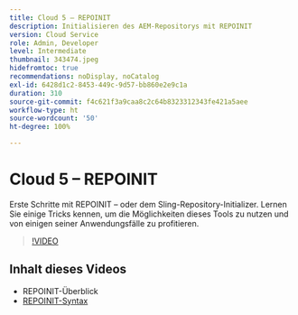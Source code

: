 ```yaml
---
title: Cloud 5 – REPOINIT
description: Initialisieren des AEM-Repositorys mit REPOINIT
version: Cloud Service
role: Admin, Developer
level: Intermediate
thumbnail: 343474.jpeg
hidefromtoc: true
recommendations: noDisplay, noCatalog
exl-id: 6428d1c2-8453-449c-9d57-bb860e2e9c1a
duration: 310
source-git-commit: f4c621f3a9caa8c2c64b8323312343fe421a5aee
workflow-type: ht
source-wordcount: '50'
ht-degree: 100%

---
```


# Cloud 5 – REPOINIT

Erste Schritte mit REPOINIT – oder dem Sling-Repository-Initializer. Lernen Sie einige Tricks kennen, um die Möglichkeiten dieses Tools zu nutzen und von einigen seiner Anwendungsfälle zu profitieren.

>[!VIDEO](https://video.tv.adobe.com/v/343474?quality=12&learn=on)

## Inhalt dieses Videos

+ REPOINIT-Überblick
+ [REPOINIT-Syntax](https://sling.apache.org/documentation/bundles/repository-initialization.html#appendix-a-repoinit-syntax-parser-test-scenarios-1)
